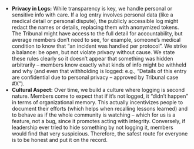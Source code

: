 - **Privacy in Logs:** While transparency is key, we handle personal or sensitive info with care. If a log entry involves personal data (like a medical detail or personal dispute), the publicly accessible log might redact the names or details, replacing them with anonymized tokens. The Tribunal might have access to the full detail for accountability, but average members don’t need to see, for example, someone’s medical condition to know that “an incident was handled per protocol”. We strike a balance: be open, but not violate privacy without cause. We state these rules clearly so it doesn’t appear that something was hidden arbitrarily – members know exactly what kinds of info might be withheld and why (and even that withholding is logged: e.g., “Details of this entry are confidential due to personal privacy – approved by Tribunal case #X”).  
- **Cultural Aspect:** Over time, we build a culture where logging is second nature. Members come to expect that if it’s not logged, it “didn’t happen” in terms of organizational memory. This actually incentivizes people to document their efforts (which helps when recalling lessons learned) and to behave as if the whole community is watching – which for us is a feature, not a bug, since it promotes acting with integrity. Conversely, if leadership ever tried to hide something by not logging it, members would find that very suspicious. Therefore, the safest route for everyone is to be honest and put it on the record.